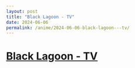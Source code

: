 ```yaml
---
layout: post
title: "Black Lagoon - TV"
date: 2024-06-06
permalink: /anime/2024-06-06-black-lagoon---tv/
---
```


# [Black Lagoon - TV](https://myanimelist.net/anime/889/Black_Lagoon)

